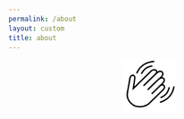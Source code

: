 ```yaml
---
permalink: /about
layout: custom
title: about
---
```


<img src="/icon/wavey.svg" style="display:block; margin:auto; width:100px">